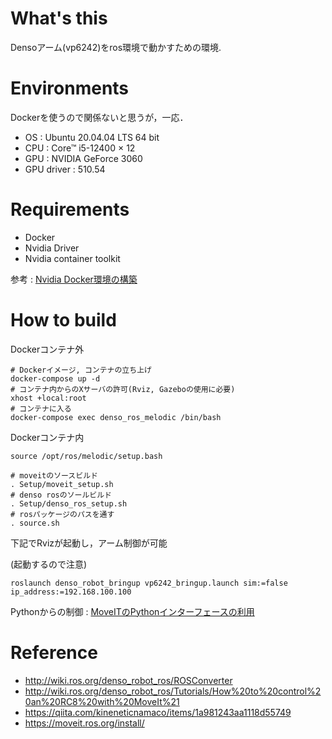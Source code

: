 # What's this
Densoアーム(vp6242)をros環境で動かすための環境.

# Environments
Dockerを使うので関係ないと思うが，一応．
- OS : Ubuntu 20.04.04 LTS 64 bit
- CPU : Core™ i5-12400 × 12
- GPU : NVIDIA GeForce 3060
- GPU driver : 510.54

# Requirements
- Docker
- Nvidia Driver
- Nvidia container toolkit

参考 : [Nvidia Docker環境の構築](https://medium.com/nvidiajapan/nvidia-docker-%E3%81%A3%E3%81%A6%E4%BB%8A%E3%81%A9%E3%81%86%E3%81%AA%E3%81%A3%E3%81%A6%E3%82%8B%E3%81%AE-20-09-%E7%89%88-558fae883f44)


# How to build

Dockerコンテナ外
```
# Dockerイメージ, コンテナの立ち上げ
docker-compose up -d
# コンテナ内からのXサーバの許可(Rviz, Gazeboの使用に必要)
xhost +local:root
# コンテナに入る
docker-compose exec denso_ros_melodic /bin/bash
```

Dockerコンテナ内
```
source /opt/ros/melodic/setup.bash

# moveitのソースビルド
. Setup/moveit_setup.sh
# denso rosのソールビルド
. Setup/denso_ros_setup.sh
# rosパッケージのパスを通す
. source.sh
```

下記でRvizが起動し，アーム制御が可能

(起動するので注意)
```
roslaunch denso_robot_bringup vp6242_bringup.launch sim:=false ip_address:=192.168.100.100
```
Pythonからの制御 :  [MoveITのPythonインターフェースの利用](https://note.com/npaka/n/n4443439ac777)


# Reference
- http://wiki.ros.org/denso_robot_ros/ROSConverter
- http://wiki.ros.org/denso_robot_ros/Tutorials/How%20to%20control%20an%20RC8%20with%20MoveIt%21
- https://qiita.com/kineneticnamaco/items/1a981243aa1118d55749
- https://moveit.ros.org/install/